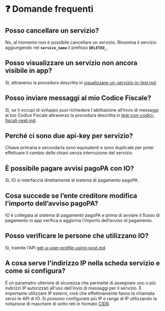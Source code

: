 # ❓ Domande frequenti

## Posso cancellare un servizio? <a href="#_83y14hsjdn6v" id="_83y14hsjdn6v"></a>

No, al momento non è possibile cancellare un servizio. Rinomina il servizio aggiungendo nel **`service_name`** il prefisso **`DELETED_`**.

## Posso visualizzare un servizio non ancora visibile in app? <a href="#_qdyx5in7ehzu" id="_qdyx5in7ehzu"></a>

Sì, attraverso la procedura descritta in [visualizzare-un-servizio-in-test.md](../funzionalita/creare-un-servizio/visualizzare-un-servizio-in-test.md "mention").

## Posso inviare messaggi al mio Codice Fiscale? <a href="#_j7qvd8w3m7d3" id="_j7qvd8w3m7d3"></a>

Sì, se ti occupi di sviluppo puoi richiedere l'abilitazione all’invio di messaggi al tuo Codice Fiscale attraverso la procedura descritta in [test-con-codici-fiscali-reali.md](../abilitazioni/test-con-codici-fiscali-reali.md "mention").

## Perché ci sono due api-key per servizio? <a href="#_yh37o49fdqms" id="_yh37o49fdqms"></a>

Chiave primaria e secondaria sono equivalenti e sono duplicate per poter effettuare il cambio delle chiavi senza interruzione del servizio.

## È possibile pagare avvisi pagoPA con IO? <a href="#_988rdlxl8epv" id="_988rdlxl8epv"></a>

Sì, IO si interfaccia direttamente al sistema di pagamento pagoPA.&#x20;

## Cosa succede se l’ente creditore modifica l’importo dell’avviso pagoPA? <a href="#_5aw10uhddmcy" id="_5aw10uhddmcy"></a>

IO è collegata al sistema di pagamento pagoPA e prima di avviare il flusso di pagamento in app verifica e aggiorna l’importo dell’avviso di pagamento.

## Posso verificare le persone che utilizzano IO?

Sì, tramite l'API [get-a-user-profile-using-post.md](../api/api-messaggi/get-a-user-profile-using-post.md "mention").

## A cosa serve l'indirizzo IP nella scheda servizio e come si configura?

È un parametro ulteriore di sicurezza che permette di assegnare uno o più indirizzi IP autorizzati all'uso dell'invio di messaggi per il servizio. È importante utilizzare IP esterni, cioè che effettivamente fanno la chiamata verso le API di IO. Si possono configurare più IP o range di IP utilizzando la notazione di maschere di sotto reti in formato [CIDR](https://it.wikipedia.org/wiki/Maschera\_di\_sottorete).
